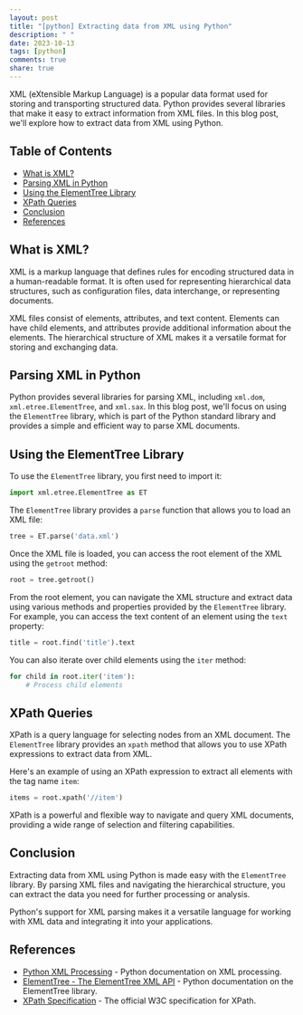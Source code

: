 ```yaml
---
layout: post
title: "[python] Extracting data from XML using Python"
description: " "
date: 2023-10-13
tags: [python]
comments: true
share: true
---
```


XML (eXtensible Markup Language) is a popular data format used for storing and transporting structured data. Python provides several libraries that make it easy to extract information from XML files. In this blog post, we'll explore how to extract data from XML using Python.

## Table of Contents

- [What is XML?](#what-is-xml)
- [Parsing XML in Python](#parsing-xml-in-python)
- [Using the ElementTree Library](#using-the-elementtree-library)
- [XPath Queries](#xpath-queries)
- [Conclusion](#conclusion)
- [References](#references)

## What is XML?

XML is a markup language that defines rules for encoding structured data in a human-readable format. It is often used for representing hierarchical data structures, such as configuration files, data interchange, or representing documents.

XML files consist of elements, attributes, and text content. Elements can have child elements, and attributes provide additional information about the elements. The hierarchical structure of XML makes it a versatile format for storing and exchanging data.

## Parsing XML in Python

Python provides several libraries for parsing XML, including `xml.dom`, `xml.etree.ElementTree`, and `xml.sax`. In this blog post, we'll focus on using the `ElementTree` library, which is part of the Python standard library and provides a simple and efficient way to parse XML documents.

## Using the ElementTree Library

To use the `ElementTree` library, you first need to import it:

```python
import xml.etree.ElementTree as ET
```

The `ElementTree` library provides a `parse` function that allows you to load an XML file:

```python
tree = ET.parse('data.xml')
```

Once the XML file is loaded, you can access the root element of the XML using the `getroot` method:

```python
root = tree.getroot()
```

From the root element, you can navigate the XML structure and extract data using various methods and properties provided by the `ElementTree` library. For example, you can access the text content of an element using the `text` property:

```python
title = root.find('title').text
```

You can also iterate over child elements using the `iter` method:

```python
for child in root.iter('item'):
    # Process child elements
```

## XPath Queries

XPath is a query language for selecting nodes from an XML document. The `ElementTree` library provides an `xpath` method that allows you to use XPath expressions to extract data from XML.

Here's an example of using an XPath expression to extract all elements with the tag name `item`:

```python
items = root.xpath('//item')
```

XPath is a powerful and flexible way to navigate and query XML documents, providing a wide range of selection and filtering capabilities.

## Conclusion

Extracting data from XML using Python is made easy with the `ElementTree` library. By parsing XML files and navigating the hierarchical structure, you can extract the data you need for further processing or analysis.

Python's support for XML parsing makes it a versatile language for working with XML data and integrating it into your applications.

## References

- [Python XML Processing](https://docs.python.org/3/library/xml.html) - Python documentation on XML processing.
- [ElementTree - The ElementTree XML API](https://docs.python.org/3/library/xml.etree.elementtree.html) - Python documentation on the ElementTree library.
- [XPath Specification](https://www.w3.org/TR/xpath-31/) - The official W3C specification for XPath.